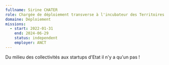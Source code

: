 ```yaml
---
fullname: Sirine CHATER
role: Chargée de déploiement transverse à l'incubateur des Territoires
domaine: Déploiement
missions:
  - start: 2022-01-31
    end: 2024-06-29
    status: independent
    employer: ANCT
---
```

Du milieu des collectivités aux startups d'Etat il n'y a qu'un pas !